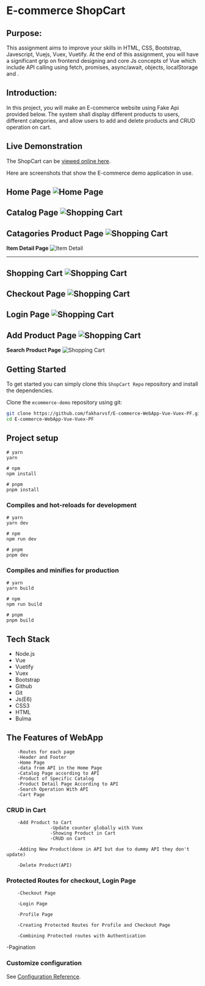 # E-commerce ShopCart

## Purpose:
This assignment aims to improve your skills in HTML, CSS, Bootstrap, Javescript, Vuejs, Vuex, Vuetify. At the end of this assignment, you will have a significant grip on frontend designing and core Js concepts of Vue which include API calling using fetch, promises, async/await, objects, localStorage and .
## Introduction:
In this project, you will make an E-commerce website using Fake Api provided below. The system shall display different products to users, different categories, and allow users to add and delete products and CRUD operation on cart.

## Live Demonstration

The ShopCart can be [viewed online here](https://shopcart-pk.netlify.app/).

Here are screenshots that show the E-commerce demo application in use.

**Home Page**
![Home Page](/src//assets//Readme/HomePage.png?raw=true "Optional Title")
---

**Catalog Page**
![Shopping Cart](/src//assets//Readme/CatalogPage.png?raw=true "Shopping Cart")
---

**Catagories Product Page**
![Shopping Cart](/src//assets//Readme/Catalog%20Product%20Page.png?raw=true "Shopping Cart")
---

**Item Detail Page**
![Item Detail](/src//assets//Readme/ProductDetailPage.png?raw=true "Optional Title")

---

**Shopping Cart**
![Shopping Cart](/src//assets//Readme/CartPage.png?raw=true "Shopping Cart")
---

**Checkout Page**
![Shopping Cart](/src//assets//Readme/Checkout%20Page.png?raw=true "Shopping Cart")
---

**Login Page**
![Shopping Cart](/src//assets//Readme/LoginPage.png?raw=true "Shopping Cart")
---

**Add Product Page**
![Shopping Cart](/src//assets//Readme/AddProductPage.png?raw=true "Shopping Cart")
---

**Search Product Page**
![Shopping Cart](/src//assets//Readme/SearchPage.png?raw=true "Shopping Cart")

## Getting Started
To get started  you can simply clone this `ShopCart Repo` repository and install the dependencies.

Clone the `ecommerce-demo` repository using git:

```bash
git clone https://github.com/fakharvsf/E-commerce-WebApp-Vue-Vuex-PF.git
cd E-commerce-WebApp-Vue-Vuex-PF
```


## Project setup

```
# yarn
yarn

# npm
npm install

# pnpm
pnpm install
```

### Compiles and hot-reloads for development

```
# yarn
yarn dev

# npm
npm run dev

# pnpm
pnpm dev
```

### Compiles and minifies for production

```
# yarn
yarn build

# npm
npm run build

# pnpm
pnpm build
```


## Tech Stack
* Node.js
* Vue
* Vuetify
* Vuex
* Bootstrap
* Github
* Git
* Js(E6)
* CSS3
* HTML
* Bulma

## The Features of WebApp

        -Routes for each page
        -Header and Footer
        -Home Page
        -data from API in the Home Page
        -Catalog Page according to API
        -Product of Specific Catalog
        -Product Detail Page According to API
        -Search Operation With API
        -Cart Page
### CRUD in Cart
        -Add Product to Cart
                    -Update counter globally with Vuex
                    -Showing Product in Cart
                    -CRUD on Cart

        -Adding New Product(done in API but due to dummy API they don't update)

        -Delete Product(API)
### Protected Routes for checkout, Login Page 
        -Checkout Page

        -Login Page

        -Profile Page

        -Creating Protected Routes for Profile and Checkout Page

        -Combining Protected routes with Authentication

-Pagination 



### Customize configuration

See [Configuration Reference](https://vitejs.dev/config/).
